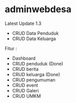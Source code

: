# adminwebdesa
Latest Update 1.3
- CRUD Data Penduduk
- CRUD Data Keluarga

Fitur :
- Dashboard
- CRUD penduduk (Done)
- CRUD berita
- CRUD keluarga (Done)
- CRUD pengumuman
- CRUD event
- CRUD Galeri
- CRUD UMKM
